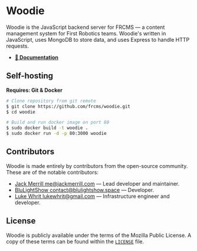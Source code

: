 # Woodie

Woodie is the JavaScript backend server for FRCMS — a content management system for First Robotics teams. Woodie's written in JavaScript, uses MongoDB to store data, and uses Express to handle HTTP requests.

* **[📖 Documentation](https://docs.frcms.app)**

## Self-hosting

**Requires: Git & Docker**

```sh
# Clone repository from git remote
$ git clone https://github.com/frcms/woodie.git
$ cd woodie

# Build and run docker image on port 80
$ sudo docker build -t woodie .
$ sudo docker run -d -p 80:3000 woodie
```

## Contributors

Woodie is made entirely by contributors from the open-source community. These are of the notable contributors:

* [Jack Merrill <me@jackmerrill.com>](https://jackmerrill.com) — Lead developer and maintainer.
* [BluLightShow <contact@blulightshow.space>](https://blulightshow.space) — Developer.
* [Luke Whrit <lukewhrit@gmail.com>](https://lukewhrit.xyz) — Infrastructure engineer and developer.

## License

Woodie is publicly available under the terms of the Mozilla Public License. A copy of these terms can be found within the [`LICENSE`](LICENSE) file.
